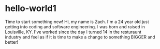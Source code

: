 # hello-world1
Time to start something new!
Hi, my name is Zach. 
I'm a 24 year old just getting into coding and software engineering. I was born and raised in Louisville, KY. I've worked since the day I turned 14 in the resturaunt industry and feel as if it is time to make a change to something BIGGER and better! 
